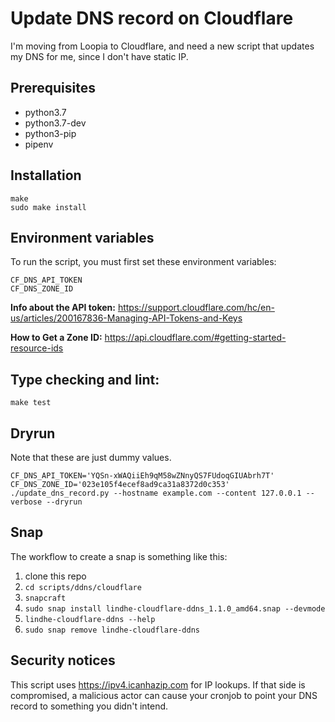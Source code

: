 # Update DNS record on Cloudflare

I'm moving from Loopia to Cloudflare, and need a new script that updates my DNS for me, since I don't have static IP.

## Prerequisites

* python3.7
* python3.7-dev
* python3-pip
* pipenv

## Installation

```shell
make
sudo make install
```

## Environment variables

To run the script, you must first set these environment variables:

```shell
CF_DNS_API_TOKEN
CF_DNS_ZONE_ID
```

**Info about the API token:** https://support.cloudflare.com/hc/en-us/articles/200167836-Managing-API-Tokens-and-Keys

**How to Get a Zone ID:** https://api.cloudflare.com/#getting-started-resource-ids

## Type checking and lint:

```shell
make test
```

## Dryrun

Note that these are just dummy values.

```shell
CF_DNS_API_TOKEN='YQSn-xWAQiiEh9qM58wZNnyQS7FUdoqGIUAbrh7T' CF_DNS_ZONE_ID='023e105f4ecef8ad9ca31a8372d0c353' ./update_dns_record.py --hostname example.com --content 127.0.0.1 --verbose --dryrun
```

## Snap

The workflow to create a snap is something like this:

1. clone this repo
2. `cd scripts/ddns/cloudflare`
3. `snapcraft`
3. `sudo snap install lindhe-cloudflare-ddns_1.1.0_amd64.snap --devmode`
1. `lindhe-cloudflare-ddns --help`
1. `sudo snap remove lindhe-cloudflare-ddns`

## Security notices

This script uses https://ipv4.icanhazip.com for IP lookups.
If that side is compromised, a malicious actor can cause your cronjob to point your DNS record to something you didn't intend.
